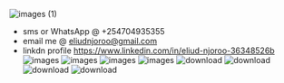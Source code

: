 ![images (1)](https://github.com/user-attachments/assets/6694d350-7a28-4c2b-8f00-dcadf7493274)
- sms or WhatsApp @ +254704935355
- email me @ eliudnjoroo@gmail.com
- linkdn profile https://www.linkedin.com/in/eliud-njoroo-36348526b
![images](https://github.com/user-attachments/assets/4d88a9ed-62fd-466c-a600-1726c4cbb49f)
![images](https://github.com/user-attachments/assets/d2268815-1d5e-4e5d-8f1f-5535da8bc4e3)
![images](https://github.com/user-attachments/assets/6291f32f-5cad-4a5f-b4c4-1ae6cd75d370)
![images](https://github.com/user-attachments/assets/bb612908-9611-4881-b72e-f60af3d49661)
![download](https://github.com/user-attachments/assets/68a8d5d1-df30-4135-b53b-f647ed8012f8)
![download](https://github.com/user-attachments/assets/2eb682c2-560c-4993-8a4e-a4a065c1e8ff)
![download](https://github.com/user-attachments/assets/6800e053-84a6-40fa-a174-5bd88777b92c)
![download](https://github.com/user-attachments/assets/c6c4d2f1-be88-46a0-8437-feaa22f4953b)
